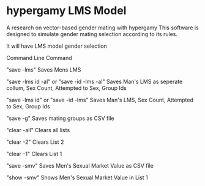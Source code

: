 # hypergamy LMS Model
A research on vector-based gender mating with hypergamy
This software is designed to simulate gender mating selection according to its rules.

It will have LMS model gender selection

Command Line Command

"save -lms"
Saves Mens LMS 

"save -lms id -al" or "save -id -lms -al"
Saves Man's LMS as seperate collum, Sex Count, Attempted to Sex, Group Ids

"save -lms id" or "save -id -lms"
Saves Man's LMS, Sex Count, Attempted to Sex, Group Ids

"save -g"
Saves mating groups as CSV file

"clear -all"
Clears all lists

"clear -2"
Clears List 2

"clear -1"
Clears List 1

"save -smv"
Saves Men's Sexual Market Value as CSV file

"show -smv"
Shows Men's Sexual Market Value in List 1